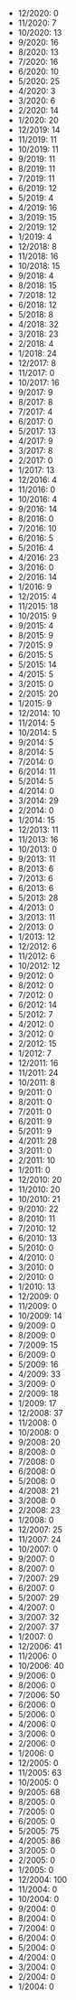 *  12/2020: 0
*  11/2020: 7
*  10/2020: 13
*  9/2020: 16
*  8/2020: 13
*  7/2020: 16
*  6/2020: 10
*  5/2020: 25
*  4/2020: 3
*  3/2020: 6
*  2/2020: 14
*  1/2020: 20
*  12/2019: 14
*  11/2019: 11
*  10/2019: 11
*  9/2019: 11
*  8/2019: 11
*  7/2019: 11
*  6/2019: 12
*  5/2019: 4
*  4/2019: 16
*  3/2019: 15
*  2/2019: 12
*  1/2019: 4
*  12/2018: 8
*  11/2018: 16
*  10/2018: 15
*  9/2018: 4
*  8/2018: 15
*  7/2018: 12
*  6/2018: 12
*  5/2018: 8
*  4/2018: 32
*  3/2018: 23
*  2/2018: 4
*  1/2018: 24
*  12/2017: 8
*  11/2017: 0
*  10/2017: 16
*  9/2017: 9
*  8/2017: 8
*  7/2017: 4
*  6/2017: 0
*  5/2017: 13
*  4/2017: 9
*  3/2017: 8
*  2/2017: 0
*  1/2017: 13
*  12/2016: 4
*  11/2016: 0
*  10/2016: 4
*  9/2016: 14
*  8/2016: 0
*  7/2016: 10
*  6/2016: 5
*  5/2016: 4
*  4/2016: 23
*  3/2016: 0
*  2/2016: 14
*  1/2016: 9
*  12/2015: 4
*  11/2015: 18
*  10/2015: 9
*  9/2015: 4
*  8/2015: 9
*  7/2015: 9
*  6/2015: 5
*  5/2015: 14
*  4/2015: 5
*  3/2015: 0
*  2/2015: 20
*  1/2015: 9
*  12/2014: 10
*  11/2014: 5
*  10/2014: 5
*  9/2014: 5
*  8/2014: 5
*  7/2014: 0
*  6/2014: 11
*  5/2014: 5
*  4/2014: 0
*  3/2014: 29
*  2/2014: 0
*  1/2014: 15
*  12/2013: 11
*  11/2013: 16
*  10/2013: 0
*  9/2013: 11
*  8/2013: 6
*  7/2013: 6
*  6/2013: 6
*  5/2013: 28
*  4/2013: 0
*  3/2013: 11
*  2/2013: 0
*  1/2013: 12
*  12/2012: 6
*  11/2012: 6
*  10/2012: 12
*  9/2012: 0
*  8/2012: 0
*  7/2012: 0
*  6/2012: 14
*  5/2012: 7
*  4/2012: 0
*  3/2012: 0
*  2/2012: 15
*  1/2012: 7
*  12/2011: 16
*  11/2011: 24
*  10/2011: 8
*  9/2011: 0
*  8/2011: 0
*  7/2011: 0
*  6/2011: 9
*  5/2011: 9
*  4/2011: 28
*  3/2011: 0
*  2/2011: 10
*  1/2011: 0
*  12/2010: 20
*  11/2010: 20
*  10/2010: 21
*  9/2010: 22
*  8/2010: 11
*  7/2010: 12
*  6/2010: 13
*  5/2010: 0
*  4/2010: 0
*  3/2010: 0
*  2/2010: 0
*  1/2010: 13
*  12/2009: 0
*  11/2009: 0
*  10/2009: 14
*  9/2009: 0
*  8/2009: 0
*  7/2009: 15
*  6/2009: 0
*  5/2009: 16
*  4/2009: 33
*  3/2009: 0
*  2/2009: 18
*  1/2009: 17
*  12/2008: 37
*  11/2008: 0
*  10/2008: 0
*  9/2008: 20
*  8/2008: 0
*  7/2008: 0
*  6/2008: 0
*  5/2008: 0
*  4/2008: 21
*  3/2008: 0
*  2/2008: 23
*  1/2008: 0
*  12/2007: 25
*  11/2007: 24
*  10/2007: 0
*  9/2007: 0
*  8/2007: 0
*  7/2007: 29
*  6/2007: 0
*  5/2007: 29
*  4/2007: 0
*  3/2007: 32
*  2/2007: 37
*  1/2007: 0
*  12/2006: 41
*  11/2006: 0
*  10/2006: 40
*  9/2006: 0
*  8/2006: 0
*  7/2006: 50
*  6/2006: 0
*  5/2006: 0
*  4/2006: 0
*  3/2006: 0
*  2/2006: 0
*  1/2006: 0
*  12/2005: 0
*  11/2005: 63
*  10/2005: 0
*  9/2005: 68
*  8/2005: 0
*  7/2005: 0
*  6/2005: 0
*  5/2005: 75
*  4/2005: 86
*  3/2005: 0
*  2/2005: 0
*  1/2005: 0
*  12/2004: 100
*  11/2004: 0
*  10/2004: 0
*  9/2004: 0
*  8/2004: 0
*  7/2004: 0
*  6/2004: 0
*  5/2004: 0
*  4/2004: 0
*  3/2004: 0
*  2/2004: 0
*  1/2004: 0